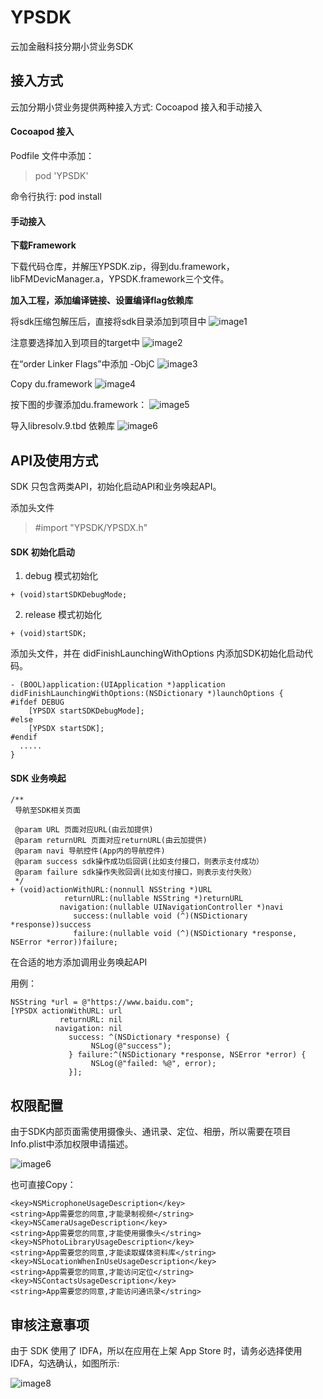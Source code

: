 # YPSDK
云加金融科技分期小贷业务SDK

## 接入方式

云加分期小贷业务提供两种接入方式: Cocoapod 接入和手动接入

#### Cocoapod 接入

Podfile 文件中添加：

> pod 'YPSDK'

命令行执行: pod install

#### 手动接入

**下载Framework**

下载代码仓库，并解压YPSDK.zip，得到du.framework，libFMDevicManager.a，YPSDK.framework三个文件。

**加入工程，添加编译链接、设置编译flag依赖库**

将sdk压缩包解压后，直接将sdk目录添加到项目中
![image1](./Images/image1.png)

注意要选择加入到项目的target中
![image2](./Images/image2.png)

在“order Linker Flags”中添加 -ObjC
![image3](./Images/image3.png)

Copy du.framework
![image4](./Images/image4.png)

按下图的步骤添加du.framework：
![image5](./Images/image5.png)

导入libresolv.9.tbd 依赖库
![image6](./Images/image6.png)

## API及使用方式

SDK 只包含两类API，初始化启动API和业务唤起API。

添加头文件

> #import "YPSDK/YPSDX.h"

#### SDK 初始化启动

1. debug 模式初始化

```
+ (void)startSDKDebugMode;
```
2. release 模式初始化

```
+ (void)startSDK;
```

添加头文件，并在 didFinishLaunchingWithOptions 内添加SDK初始化启动代码。
```
- (BOOL)application:(UIApplication *)application didFinishLaunchingWithOptions:(NSDictionary *)launchOptions {
#ifdef DEBUG
    [YPSDX startSDKDebugMode];
#else
    [YPSDX startSDK];
#endif
  .....
}
```

#### SDK 业务唤起
```
/**
 导航至SDK相关页面

 @param URL 页面对应URL(由云加提供)
 @param returnURL 页面对应returnURL(由云加提供)
 @param navi 导航控件(App内的导航控件)
 @param success sdk操作成功后回调(比如支付接口，则表示支付成功）
 @param failure sdk操作失败回调(比如支付接口，则表示支付失败）
 */
+ (void)actionWithURL:(nonnull NSString *)URL
            returnURL:(nullable NSString *)returnURL
           navigation:(nullable UINavigationController *)navi
              success:(nullable void (^)(NSDictionary *response))success
              failure:(nullable void (^)(NSDictionary *response, NSError *error))failure;
 ```
在合适的地方添加调用业务唤起API

用例：
```
NSString *url = @"https://www.baidu.com";
[YPSDX actionWithURL: url
           returnURL: nil
          navigation: nil
             success: ^(NSDictionary *response) {
                  NSLog(@"success");
             } failure:^(NSDictionary *response, NSError *error) {
                  NSLog(@"failed: %@", error);
             }];

```

## 权限配置

由于SDK内部页面需使用摄像头、通讯录、定位、相册，所以需要在项目Info.plist中添加权限申请描述。

![image6](./Images/image6.png)

也可直接Copy：

```
<key>NSMicrophoneUsageDescription</key>
<string>App需要您的同意,才能录制视频</string>
<key>NSCameraUsageDescription</key>
<string>App需要您的同意,才能使用摄像头</string>
<key>NSPhotoLibraryUsageDescription</key>
<string>App需要您的同意,才能读取媒体资料库</string>
<key>NSLocationWhenInUseUsageDescription</key>
<string>App需要您的同意,才能访问定位</string>
<key>NSContactsUsageDescription</key>
<string>App需要您的同意,才能访问通讯录</string>
```

## 审核注意事项

由于 SDK 使用了 IDFA，所以在应用在上架 App Store 时，请务必选择使用 IDFA，勾选确认，如图所示: 

![image8](./Images/image8.png)